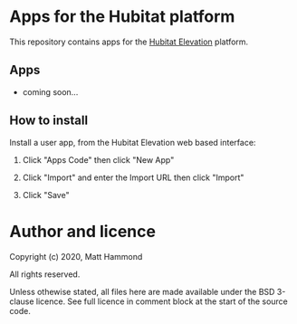 # Apps for the Hubitat platform

This repository contains apps for the [Hubitat Elevation](https://hubitat.com/) platform.

## Apps

* coming soon...


## How to install

Install a user app, from the Hubitat Elevation web based interface:

1. Click "Apps Code" then click "New App"

2. Click "Import" and enter the Import URL then click "Import"

3. Click "Save"


# Author and licence

Copyright (c) 2020, Matt Hammond

All rights reserved.

Unless othewise stated, all files here are made available under the BSD 3-clause licence. See full licence in comment block at the start of the source code.
